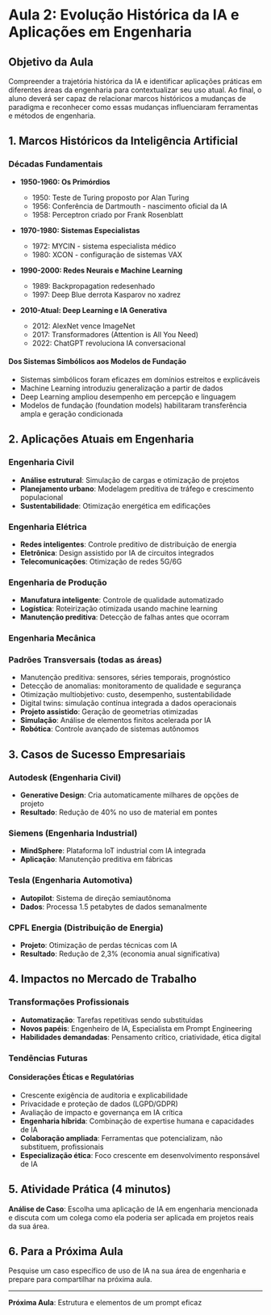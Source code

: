 # Aula 2: Evolução Histórica da IA e Aplicações em Engenharia

## Objetivo da Aula
Compreender a trajetória histórica da IA e identificar aplicações práticas em diferentes áreas da engenharia para contextualizar seu uso atual. Ao final, o aluno deverá ser capaz de relacionar marcos históricos a mudanças de paradigma e reconhecer como essas mudanças influenciaram ferramentas e métodos de engenharia.

## 1. Marcos Históricos da Inteligência Artificial

### Décadas Fundamentais
- **1950-1960: Os Primórdios**
  - 1950: Teste de Turing proposto por Alan Turing
  - 1956: Conferência de Dartmouth - nascimento oficial da IA
  - 1958: Perceptron criado por Frank Rosenblatt

- **1970-1980: Sistemas Especialistas**
  - 1972: MYCIN - sistema especialista médico
  - 1980: XCON - configuração de sistemas VAX

- **1990-2000: Redes Neurais e Machine Learning**
  - 1989: Backpropagation redesenhado
  - 1997: Deep Blue derrota Kasparov no xadrez

- **2010-Atual: Deep Learning e IA Generativa**
  - 2012: AlexNet vence ImageNet
  - 2017: Transformadores (Attention is All You Need)
  - 2022: ChatGPT revoluciona IA conversacional

#### Dos Sistemas Simbólicos aos Modelos de Fundação
- Sistemas simbólicos foram eficazes em domínios estreitos e explicáveis
- Machine Learning introduziu generalização a partir de dados
- Deep Learning ampliou desempenho em percepção e linguagem
- Modelos de fundação (foundation models) habilitaram transferência ampla e geração condicionada

## 2. Aplicações Atuais em Engenharia

### Engenharia Civil
- **Análise estrutural**: Simulação de cargas e otimização de projetos
- **Planejamento urbano**: Modelagem preditiva de tráfego e crescimento populacional
- **Sustentabilidade**: Otimização energética em edificações

### Engenharia Elétrica
- **Redes inteligentes**: Controle preditivo de distribuição de energia
- **Eletrônica**: Design assistido por IA de circuitos integrados
- **Telecomunicações**: Otimização de redes 5G/6G

### Engenharia de Produção
- **Manufatura inteligente**: Controle de qualidade automatizado
- **Logística**: Roteirização otimizada usando machine learning
- **Manutenção preditiva**: Detecção de falhas antes que ocorram

### Engenharia Mecânica
### Padrões Transversais (todas as áreas)
- Manutenção preditiva: sensores, séries temporais, prognóstico
- Detecção de anomalias: monitoramento de qualidade e segurança
- Otimização multiobjetivo: custo, desempenho, sustentabilidade
- Digital twins: simulação contínua integrada a dados operacionais
- **Projeto assistido**: Geração de geometrias otimizadas
- **Simulação**: Análise de elementos finitos acelerada por IA
- **Robótica**: Controle avançado de sistemas autônomos

## 3. Casos de Sucesso Empresariais

### Autodesk (Engenharia Civil)
- **Generative Design**: Cria automaticamente milhares de opções de projeto
- **Resultado**: Redução de 40% no uso de material em pontes

### Siemens (Engenharia Industrial)
- **MindSphere**: Plataforma IoT industrial com IA integrada
- **Aplicação**: Manutenção preditiva em fábricas

### Tesla (Engenharia Automotiva)
- **Autopilot**: Sistema de direção semiautônoma
- **Dados**: Processa 1.5 petabytes de dados semanalmente

### CPFL Energia (Distribuição de Energia)
- **Projeto**: Otimização de perdas técnicas com IA
- **Resultado**: Redução de 2,3% (economia anual significativa)

## 4. Impactos no Mercado de Trabalho

### Transformações Profissionais
- **Automatização**: Tarefas repetitivas sendo substituídas
- **Novos papéis**: Engenheiro de IA, Especialista em Prompt Engineering
- **Habilidades demandadas**: Pensamento crítico, criatividade, ética digital

### Tendências Futuras
#### Considerações Éticas e Regulatórias
- Crescente exigência de auditoria e explicabilidade
- Privacidade e proteção de dados (LGPD/GDPR)
- Avaliação de impacto e governança em IA crítica
- **Engenharia híbrida**: Combinação de expertise humana e capacidades de IA
- **Colaboração ampliada**: Ferramentas que potencializam, não substituem, profissionais
- **Especialização ética**: Foco crescente em desenvolvimento responsável de IA

## 5. Atividade Prática (4 minutos)
**Análise de Caso**: Escolha uma aplicação de IA em engenharia mencionada e discuta com um colega como ela poderia ser aplicada em projetos reais da sua área.

## 6. Para a Próxima Aula
Pesquise um caso específico de uso de IA na sua área de engenharia e prepare para compartilhar na próxima aula.

---
**Próxima Aula**: Estrutura e elementos de um prompt eficaz
